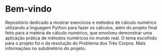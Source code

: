 # Bem-vindo
Repositório dedicado a mostrar exercícios e métodos de cálculo numérico utilizando a linguagem Python para fazer os cálculos, além do projeto final feito para a matéria de cálculo numérico, que envolveu demonstrar uma aplicação prática de métodos numéricos no mundo real. O tema escolhido para o projeto foi o da resolução do Problema dos Três Corpos. Mais informações no subdiretório do projeto.
